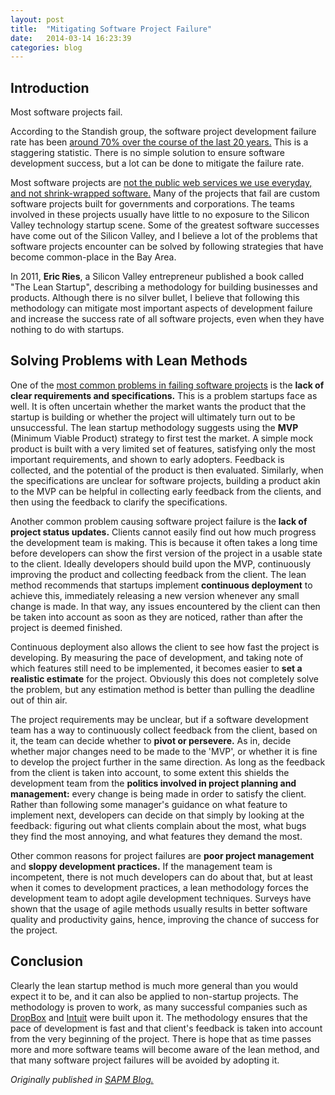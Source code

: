 ```yaml
---
layout: post
title:  "Mitigating Software Project Failure"
date:   2014-03-14 16:23:39
categories: blog 
---
```

## Introduction

Most software projects fail. 

According to the Standish group, the software project development failure rate has been [around 70% over the course of the last 20 years.][failurerate] This is a staggering statistic. There is no simple solution to ensure software development success, but a lot can be done to mitigate the failure rate.

Most software projects are [not the public web services we use everyday, and not shrink-wrapped software.][mostsoftware] Many of the projects that fail are custom software projects built for governments and corporations. The teams involved in these projects usually have little to no exposure to the Silicon Valley technology startup scene. Some of the greatest software successes have come out of the Silicon Valley, and I believe a lot of the problems that software projects encounter can be solved by following strategies that have become common-place in the Bay Area.

In 2011, __Eric Ries__, a Silicon Valley entrepreneur published a book called "The Lean Startup", describing a methodology for building businesses and products. Although there is no silver bullet, I believe that following this methodology can mitigate most important aspects of development failure and increase the success rate of all software projects, even when they have nothing to do with startups.

## Solving Problems with Lean Methods

One of the [most common problems in failing software projects][common] is the __lack of clear requirements and specifications.__ This is a problem startups face as well. It is often uncertain whether the market wants the product that the startup is building or whether the project will ultimately turn out to be unsuccessful. The lean startup methodology suggests using the __MVP__ (Minimum Viable Product) strategy to first test the market. A simple mock product is built with a very limited set of features, satisfying only the most important requirements, and shown to early adopters. Feedback is collected, and the potential of the product is then evaluated. Similarly, when the specifications are unclear for software projects, building a product akin to the MVP can be helpful in collecting early feedback from the clients, and then using the feedback to clarify the specifications.

Another common problem causing software project failure is the __lack of project status updates.__ Clients cannot easily find out how much progress the development team is making. This is because it often takes a long time before developers can show the first version of the project in a usable state to the client. Ideally developers should build upon the MVP, continuously improving the product and collecting feedback from the client. The lean method recommends that startups implement __continuous deployment__ to achieve this, immediately releasing a new version whenever any small change is made. In that way, any issues encountered by the client can then be taken into account as soon as they are noticed, rather than after the project is deemed finished.

Continuous deployment also allows the client to see how fast the project is developing. By measuring the pace of development, and taking note of which features still need to be implemented, it becomes easier to __set a realistic estimate__ for the project. Obviously this does not completely solve the problem, but any estimation method is better than pulling the deadline out of thin air.

The project requirements may be unclear, but if a software development team has a way to continuously collect feedback from the client, based on it, the team can decide whether to __pivot or persevere.__ As in, decide whether major changes need to be made to the 'MVP', or whether it is fine to develop the project further in the same direction. As long as the feedback from the client is taken into account, to some extent this shields the development team from the __politics involved in project planning and management:__ every change is being made in order to satisfy the client. Rather than following some manager's guidance on what feature to implement next, developers can decide on that simply by looking at the feedback: figuring out what clients complain about the most, what bugs they find the most annoying, and what features they demand the most.

Other common reasons for project failures are __poor project management__ and __sloppy development practices.__ If the management team is incompetent, there is not much developers can do about that, but at least when it comes to development practices, a lean methodology forces the development team to adopt agile development techniques. Surveys have shown that the usage of agile methods usually results in better software quality and productivity gains, hence, improving the chance of success for the project.

## Conclusion

Clearly the lean startup method is much more general than you would expect it to be, and it can also be applied to non-startup projects. The methodology is proven to work, as many successful companies such as [DropBox][dropbox] and [Intuit][intuit] were built upon it. The methodology ensures that the pace of development is fast and that client's feedback is taken into account from the very beginning of the project. There is hope that as time passes more and more software teams will become aware of the lean method, and that many software project failures will be avoided by adopting it.

_Originally published in [SAPM Blog.][original]_

[original]: http://blog.inf.ed.ac.uk/sapm/2014/03/14/mitigating-software-project-failure-using-lean-startup-techniques/
[failurerate]: http://www.inf.ed.ac.uk/teaching/courses/sapm/2013-2014/sapm-all.html#/547
[mostsoftware]: http://books.google.co.uk/books?id=UJlNAgAAQBAJ&lpg=PA105&ots=bLxkaZxKfr&dq=Eric%20Raymond%2C%20jobs%20custom%20software&pg=PA105#v=onepage&q&f=false
[common]: http://www.spinroot.com/spin/Doc/course/Standish_Survey.htm
[dropbox]: http://dropbox.com/
[intuit]: http://www.intuit.com/
